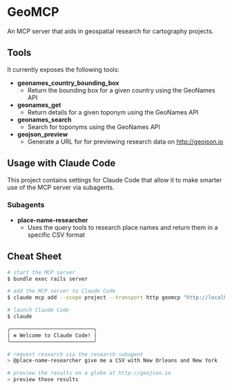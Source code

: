 # GeoMCP

An MCP server that aids in geospatial research for cartography projects.

## Tools

It currently exposes the following tools:

- **geonames_country_bounding_box**
    - Return the bounding box for a given country using the GeoNames API
- **geonames_get**
    - Return details for a given toponym using the GeoNames API
- **geonames_search**
    - Search for toponyms using the GeoNames API
- **geojson_preview**
    - Generate a URL for for previewing research data on http://geojson.io

## Usage with Claude Code

This project contains settings for Claude Code that allow it to make smarter use of the MCP server via subagents.

### Subagents

- **place-name-researcher**
    - Uses the query tools to research place names and return them in a specific CSV format

## Cheat Sheet

```sh
# start the MCP server
$ bundle exec rails server

# add the MCP server to Claude Code
$ claude mcp add --scope project --transport http geomcp "http://localhost:3000/mcp"

# launch Claude Code
$ claude

╭───────────────────────────╮
│ ✻ Welcome to Claude Code! │
╰───────────────────────────╯

# request research via the research subagent
> @place-name-researcher give me a CSV with New Orleans and New York

# preview the results on a globe at http://geojson.io
> preview those results
```
